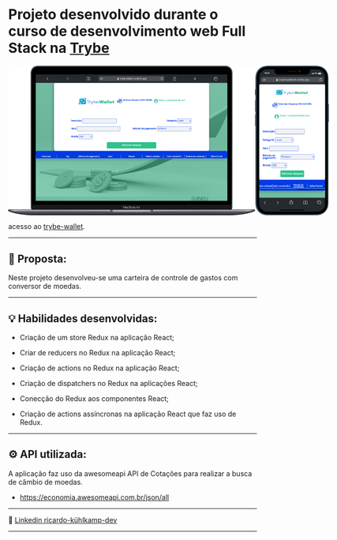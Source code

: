 #  Projeto desenvolvido durante o curso de desenvolvimento web Full Stack na [Trybe](https://www.betrybe.com/)

<div style="display:flex" >
  <img src="./src/imgs/macBook.png" alt="macBook" style="width: 500px" />

  <img src="./src/imgs/mobile.png" alt="macBook" style="width: 150px" />
</div>

acesso ao [trybe-wallet](https://trybe-wallet-rk.netlify.app).

---

## 📝 Proposta:
Neste projeto desenvolveu-se uma carteira de controle de gastos com conversor de moedas.

---

## 💡 Habilidades desenvolvidas:

- Criação de um store Redux na aplicação React;

- Criar de reducers no Redux na aplicação React;

- Criação de actions no Redux na aplicação React;

- Criação de dispatchers no Redux na aplicações React;

- Conecção do Redux aos componentes React;

- Criação de actions assíncronas na aplicação React que faz uso de Redux.

---

## ⚙️ API utilizada:
A aplicação faz uso da awesomeapi API de Cotações para realizar a busca de câmbio de moedas.
- https://economia.awesomeapi.com.br/json/all

---

🔗 [Linkedin ricardo-kühlkamp-dev](linkedin.com/in/ricardo-kühlkamp-dev)

---
